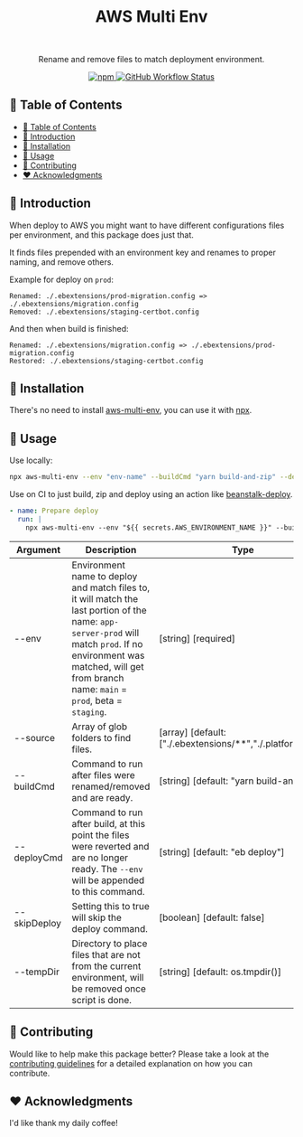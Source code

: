 <h1 align="center">AWS Multi Env</h1><br>

<p align="center">
  Rename and remove files to match deployment environment.
</p>

<p align="center">
  <a href="https://www.npmjs.com/package/aws-multi-env">
    <img alt="npm" src="https://img.shields.io/npm/v/aws-multi-env?style=flat-square">
  </a>
  <a href="https://github.com/DiogoAbu/aws-multi-env/actions">
    <img alt="GitHub Workflow Status" src="https://img.shields.io/github/workflow/status/DiogoAbu/aws-multi-env/Generate%20Release%20and%20Publish%20to%20NPM?label=Generate%20Release%20and%20Publish%20to%20NPM&style=flat-square">
  </a>
</p>

<!-- [BEGIN] Don't edit this section, instead run Markdown AIO: Update Table of Contents -->
## 🚩 Table of Contents

- [🚩 Table of Contents](#-table-of-contents)
- [🚀 Introduction](#-introduction)
- [🔧 Installation](#-installation)
- [📖 Usage](#-usage)
- [💬 Contributing](#-contributing)
- [❤️ Acknowledgments](#️-acknowledgments)
<!-- [END] Don't edit this section, instead run Markdown AIO: Update Table of Contents -->

## 🚀 Introduction

When deploy to AWS you might want to have different configurations files per environment, and this package does just that.

It finds files prepended with an environment key and renames to proper naming, and remove others.

Example for deploy on `prod`:
```
Renamed: ./.ebextensions/prod-migration.config => ./.ebextensions/migration.config
Removed: ./.ebextensions/staging-certbot.config
```

And then when build is finished:
```
Renamed: ./.ebextensions/migration.config => ./.ebextensions/prod-migration.config
Restored: ./.ebextensions/staging-certbot.config
```

## 🔧 Installation

There's no need to install [aws-multi-env](https://github.com/DiogoAbu/aws-multi-env), you can use it with [npx](https://www.npmjs.com/package/npx).

## 📖 Usage

Use locally:
```sh
npx aws-multi-env --env "env-name" --buildCmd "yarn build-and-zip" --deployCmd "eb deploy"
```

Use on CI to just build, zip and deploy using an action like [beanstalk-deploy](https://github.com/einaregilsson/beanstalk-deploy).
```yml
- name: Prepare deploy
  run: |
    npx aws-multi-env --env "${{ secrets.AWS_ENVIRONMENT_NAME }}" --buildCmd "yarn build && zip -r deploy.zip folders to zip" --skipDeploy
```

| Argument     | Description                                                                                                                                                                                                                  | Type                                                           |
| ------------ | ---------------------------------------------------------------------------------------------------------------------------------------------------------------------------------------------------------------------------- | -------------------------------------------------------------- |
| --env        | Environment name to deploy and match files to, it will match the last portion of the name: `app-server-prod` will match `prod`. If no environment was matched, will get from branch name: `main` = `prod`, beta = `staging`. | [string] [required]                                            |
| --source     | Array of glob folders to find files.                                                                                                                                                                                         | [array] [default: ["./.ebextensions/\*\*","./.platform/\*\*"]] |
| --buildCmd   | Command to run after files were renamed/removed and are ready.                                                                                                                                                               | [string] [default: "yarn build-and-zip"]                       |
| --deployCmd  | Command to run after build, at this point the files were reverted and are no longer ready. The `--env` will be appended to this command.                                                                                     | [string] [default: "eb deploy"]                                |
| --skipDeploy | Setting this to true will skip the deploy command.                                                                                                                                                                           | [boolean] [default: false]                                     |
| --tempDir    | Directory to place files that are not from the current environment, will be removed once script is done.                                                                                                                     | [string] [default: os.tmpdir()]                                |

## 💬 Contributing

Would like to help make this package better? Please take a look at the [contributing guidelines](./CONTRIBUTING.md) for a detailed explanation on how you can contribute.

## ❤️ Acknowledgments

I'd like thank my daily coffee!
